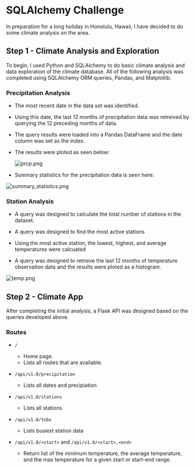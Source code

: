 # SQLAlchemy Challenge

In preparation for a long holiday in Honolulu, Hawaii, I have decided to do some climate analysis on the area. 

## Step 1 - Climate Analysis and Exploration

To begin, I used Python and SQLAlchemy to do basic climate analysis and data exploration of the climate database. All of the following analysis was completed using SQLAlchemy ORM queries, Pandas, and Matplotlib.

### Precipitation Analysis

* The most recent date in the data set was identified.

* Using this date, the last 12 months of precipitation data was retreived by querying the 12 preceding months of data.

* The query results were loaded into a Pandas DataFrame and the date column was set as the index.

* The results were ploted as seen below:

  ![prcp.png](https://github.com/kflores56/sqlalchemy-challenge/blob/main/prcp.png)

* Summary statistics for the precipitation data is seen here:

![summary_statistics.png](https://github.com/kflores56/sqlalchemy-challenge/blob/main/summary_statistics.png)

### Station Analysis

* A query was designed to calculate the total number of stations in the dataset.

* A query was designed to find the most active stations

* Using the most active station, the lowest, highest, and average temperatures were calcuated

* A query was designed to retrieve the last 12 months of temperature observation data and the results were ploted as a histogram.

![temp.png](https://github.com/kflores56/sqlalchemy-challenge/blob/main/temp.png)

## Step 2 - Climate App

After completing the initial analysis, a Flask API was designed based on the queries developed above. 

### Routes

* `/`
  * Home page.
  * Lists all routes that are available.

* `/api/v1.0/precipitation`
  * Lists all dates and precipiation 

* `/api/v1.0/stations`
  * Lists all stations

* `/api/v1.0/tobs`
  * Lists busiest station data

* `/api/v1.0/<start>` and `/api/v1.0/<start>,<end>`
  * Return list of the minimum temperature, the average temperature, and the max temperature for a given start or start-end range.

